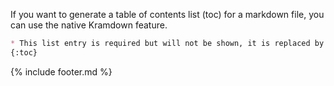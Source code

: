 If you want to generate a table of contents list (toc) for a markdown file,
you can use the native Kramdown feature.

```markdown
* This list entry is required but will not be shown, it is replaced by the toc
{:toc}
```


{% include footer.md %}
